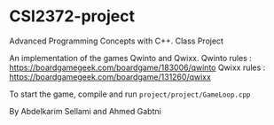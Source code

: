 # CSI2372-project
Advanced Programming Concepts with C++.
Class Project

An implementation of the games Qwinto and Qwixx.
Qwinto rules : https://boardgamegeek.com/boardgame/183006/qwinto
Qwixx rules  : https://boardgamegeek.com/boardgame/131260/qwixx

To start the game, compile and run `project/project/GameLoop.cpp`

By Abdelkarim Sellami and Ahmed Gabtni
